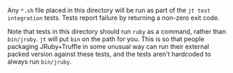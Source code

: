 Any `*.sh` file placed in this directory will be run as part of the
`jt test integration` tests. Tests report failure by returning a non-zero exit
code.

Note that tests in this directory should run `ruby` as a command, rather than
`bin/jruby`. `jt` will put `bin` on the path for you. This is so that
people packaging JRuby+Truffle in some unusual way can run their external
packed version against these tests, and the tests aren't hardcoded to always
run `bin/jruby`.
